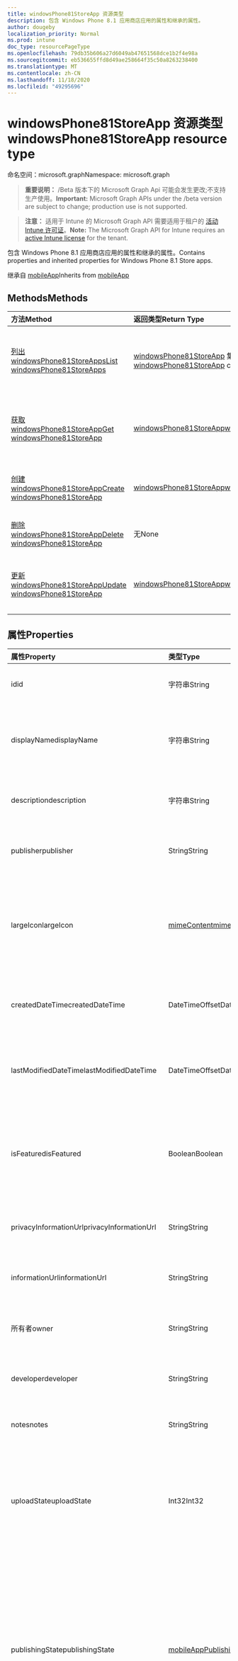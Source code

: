 ```yaml
---
title: windowsPhone81StoreApp 资源类型
description: 包含 Windows Phone 8.1 应用商店应用的属性和继承的属性。
author: dougeby
localization_priority: Normal
ms.prod: intune
doc_type: resourcePageType
ms.openlocfilehash: 79db35b606a27d6049ab47651568dce1b2f4e98a
ms.sourcegitcommit: eb536655ffd8d49ae258664f35c50a8263238400
ms.translationtype: MT
ms.contentlocale: zh-CN
ms.lasthandoff: 11/18/2020
ms.locfileid: "49295696"
---
```

# <a name="windowsphone81storeapp-resource-type"></a><span data-ttu-id="24894-103">windowsPhone81StoreApp 资源类型</span><span class="sxs-lookup"><span data-stu-id="24894-103">windowsPhone81StoreApp resource type</span></span>

<span data-ttu-id="24894-104">命名空间：microsoft.graph</span><span class="sxs-lookup"><span data-stu-id="24894-104">Namespace: microsoft.graph</span></span>

> <span data-ttu-id="24894-105">**重要说明：** /Beta 版本下的 Microsoft Graph Api 可能会发生更改;不支持生产使用。</span><span class="sxs-lookup"><span data-stu-id="24894-105">**Important:** Microsoft Graph APIs under the /beta version are subject to change; production use is not supported.</span></span>

> <span data-ttu-id="24894-106">**注意：** 适用于 Intune 的 Microsoft Graph API 需要适用于租户的 [活动 Intune 许可证](https://go.microsoft.com/fwlink/?linkid=839381)。</span><span class="sxs-lookup"><span data-stu-id="24894-106">**Note:** The Microsoft Graph API for Intune requires an [active Intune license](https://go.microsoft.com/fwlink/?linkid=839381) for the tenant.</span></span>

<span data-ttu-id="24894-107">包含 Windows Phone 8.1 应用商店应用的属性和继承的属性。</span><span class="sxs-lookup"><span data-stu-id="24894-107">Contains properties and inherited properties for Windows Phone 8.1 Store apps.</span></span>


<span data-ttu-id="24894-108">继承自 [mobileApp](../resources/intune-shared-mobileapp.md)</span><span class="sxs-lookup"><span data-stu-id="24894-108">Inherits from [mobileApp](../resources/intune-shared-mobileapp.md)</span></span>

## <a name="methods"></a><span data-ttu-id="24894-109">Methods</span><span class="sxs-lookup"><span data-stu-id="24894-109">Methods</span></span>
|<span data-ttu-id="24894-110">方法</span><span class="sxs-lookup"><span data-stu-id="24894-110">Method</span></span>|<span data-ttu-id="24894-111">返回类型</span><span class="sxs-lookup"><span data-stu-id="24894-111">Return Type</span></span>|<span data-ttu-id="24894-112">Description</span><span class="sxs-lookup"><span data-stu-id="24894-112">Description</span></span>|
|:---|:---|:---|
|[<span data-ttu-id="24894-113">列出 windowsPhone81StoreApps</span><span class="sxs-lookup"><span data-stu-id="24894-113">List windowsPhone81StoreApps</span></span>](../api/intune-apps-windowsphone81storeapp-list.md)|<span data-ttu-id="24894-114">[windowsPhone81StoreApp](../resources/intune-apps-windowsphone81storeapp.md) 集合</span><span class="sxs-lookup"><span data-stu-id="24894-114">[windowsPhone81StoreApp](../resources/intune-apps-windowsphone81storeapp.md) collection</span></span>|<span data-ttu-id="24894-115">列出 [windowsPhone81StoreApp](../resources/intune-apps-windowsphone81storeapp.md) 对象的属性和关系。</span><span class="sxs-lookup"><span data-stu-id="24894-115">List properties and relationships of the [windowsPhone81StoreApp](../resources/intune-apps-windowsphone81storeapp.md) objects.</span></span>|
|[<span data-ttu-id="24894-116">获取 windowsPhone81StoreApp</span><span class="sxs-lookup"><span data-stu-id="24894-116">Get windowsPhone81StoreApp</span></span>](../api/intune-apps-windowsphone81storeapp-get.md)|[<span data-ttu-id="24894-117">windowsPhone81StoreApp</span><span class="sxs-lookup"><span data-stu-id="24894-117">windowsPhone81StoreApp</span></span>](../resources/intune-apps-windowsphone81storeapp.md)|<span data-ttu-id="24894-118">读取 [windowsPhone81StoreApp](../resources/intune-apps-windowsphone81storeapp.md) 对象的属性和关系。</span><span class="sxs-lookup"><span data-stu-id="24894-118">Read properties and relationships of the [windowsPhone81StoreApp](../resources/intune-apps-windowsphone81storeapp.md) object.</span></span>|
|[<span data-ttu-id="24894-119">创建 windowsPhone81StoreApp</span><span class="sxs-lookup"><span data-stu-id="24894-119">Create windowsPhone81StoreApp</span></span>](../api/intune-apps-windowsphone81storeapp-create.md)|[<span data-ttu-id="24894-120">windowsPhone81StoreApp</span><span class="sxs-lookup"><span data-stu-id="24894-120">windowsPhone81StoreApp</span></span>](../resources/intune-apps-windowsphone81storeapp.md)|<span data-ttu-id="24894-121">创建新的 [windowsPhone81StoreApp](../resources/intune-apps-windowsphone81storeapp.md) 对象。</span><span class="sxs-lookup"><span data-stu-id="24894-121">Create a new [windowsPhone81StoreApp](../resources/intune-apps-windowsphone81storeapp.md) object.</span></span>|
|[<span data-ttu-id="24894-122">删除 windowsPhone81StoreApp</span><span class="sxs-lookup"><span data-stu-id="24894-122">Delete windowsPhone81StoreApp</span></span>](../api/intune-apps-windowsphone81storeapp-delete.md)|<span data-ttu-id="24894-123">无</span><span class="sxs-lookup"><span data-stu-id="24894-123">None</span></span>|<span data-ttu-id="24894-124">删除 [windowsPhone81StoreApp](../resources/intune-apps-windowsphone81storeapp.md)。</span><span class="sxs-lookup"><span data-stu-id="24894-124">Deletes a [windowsPhone81StoreApp](../resources/intune-apps-windowsphone81storeapp.md).</span></span>|
|[<span data-ttu-id="24894-125">更新 windowsPhone81StoreApp</span><span class="sxs-lookup"><span data-stu-id="24894-125">Update windowsPhone81StoreApp</span></span>](../api/intune-apps-windowsphone81storeapp-update.md)|[<span data-ttu-id="24894-126">windowsPhone81StoreApp</span><span class="sxs-lookup"><span data-stu-id="24894-126">windowsPhone81StoreApp</span></span>](../resources/intune-apps-windowsphone81storeapp.md)|<span data-ttu-id="24894-127">更新 [windowsPhone81StoreApp](../resources/intune-apps-windowsphone81storeapp.md) 对象的属性。</span><span class="sxs-lookup"><span data-stu-id="24894-127">Update the properties of a [windowsPhone81StoreApp](../resources/intune-apps-windowsphone81storeapp.md) object.</span></span>|

## <a name="properties"></a><span data-ttu-id="24894-128">属性</span><span class="sxs-lookup"><span data-stu-id="24894-128">Properties</span></span>
|<span data-ttu-id="24894-129">属性</span><span class="sxs-lookup"><span data-stu-id="24894-129">Property</span></span>|<span data-ttu-id="24894-130">类型</span><span class="sxs-lookup"><span data-stu-id="24894-130">Type</span></span>|<span data-ttu-id="24894-131">说明</span><span class="sxs-lookup"><span data-stu-id="24894-131">Description</span></span>|
|:---|:---|:---|
|<span data-ttu-id="24894-132">id</span><span class="sxs-lookup"><span data-stu-id="24894-132">id</span></span>|<span data-ttu-id="24894-133">字符串</span><span class="sxs-lookup"><span data-stu-id="24894-133">String</span></span>|<span data-ttu-id="24894-134">实体的键。</span><span class="sxs-lookup"><span data-stu-id="24894-134">Key of the entity.</span></span> <span data-ttu-id="24894-135">继承自 [mobileApp](../resources/intune-shared-mobileapp.md)</span><span class="sxs-lookup"><span data-stu-id="24894-135">Inherited from [mobileApp](../resources/intune-shared-mobileapp.md)</span></span>|
|<span data-ttu-id="24894-136">displayName</span><span class="sxs-lookup"><span data-stu-id="24894-136">displayName</span></span>|<span data-ttu-id="24894-137">字符串</span><span class="sxs-lookup"><span data-stu-id="24894-137">String</span></span>|<span data-ttu-id="24894-138">管理员提供或导入的应用标题。</span><span class="sxs-lookup"><span data-stu-id="24894-138">The admin provided or imported title of the app.</span></span> <span data-ttu-id="24894-139">继承自 [mobileApp](../resources/intune-shared-mobileapp.md)</span><span class="sxs-lookup"><span data-stu-id="24894-139">Inherited from [mobileApp](../resources/intune-shared-mobileapp.md)</span></span>|
|<span data-ttu-id="24894-140">description</span><span class="sxs-lookup"><span data-stu-id="24894-140">description</span></span>|<span data-ttu-id="24894-141">字符串</span><span class="sxs-lookup"><span data-stu-id="24894-141">String</span></span>|<span data-ttu-id="24894-142">应用的说明。</span><span class="sxs-lookup"><span data-stu-id="24894-142">The description of the app.</span></span> <span data-ttu-id="24894-143">继承自 [mobileApp](../resources/intune-shared-mobileapp.md)</span><span class="sxs-lookup"><span data-stu-id="24894-143">Inherited from [mobileApp](../resources/intune-shared-mobileapp.md)</span></span>|
|<span data-ttu-id="24894-144">publisher</span><span class="sxs-lookup"><span data-stu-id="24894-144">publisher</span></span>|<span data-ttu-id="24894-145">String</span><span class="sxs-lookup"><span data-stu-id="24894-145">String</span></span>|<span data-ttu-id="24894-146">应用的发布者。</span><span class="sxs-lookup"><span data-stu-id="24894-146">The publisher of the app.</span></span> <span data-ttu-id="24894-147">继承自 [mobileApp](../resources/intune-shared-mobileapp.md)</span><span class="sxs-lookup"><span data-stu-id="24894-147">Inherited from [mobileApp](../resources/intune-shared-mobileapp.md)</span></span>|
|<span data-ttu-id="24894-148">largeIcon</span><span class="sxs-lookup"><span data-stu-id="24894-148">largeIcon</span></span>|[<span data-ttu-id="24894-149">mimeContent</span><span class="sxs-lookup"><span data-stu-id="24894-149">mimeContent</span></span>](../resources/intune-shared-mimecontent.md)|<span data-ttu-id="24894-150">要显示在应用详细信息中并用于图标上传的大图标。</span><span class="sxs-lookup"><span data-stu-id="24894-150">The large icon, to be displayed in the app details and used for upload of the icon.</span></span> <span data-ttu-id="24894-151">继承自 [mobileApp](../resources/intune-shared-mobileapp.md)</span><span class="sxs-lookup"><span data-stu-id="24894-151">Inherited from [mobileApp](../resources/intune-shared-mobileapp.md)</span></span>|
|<span data-ttu-id="24894-152">createdDateTime</span><span class="sxs-lookup"><span data-stu-id="24894-152">createdDateTime</span></span>|<span data-ttu-id="24894-153">DateTimeOffset</span><span class="sxs-lookup"><span data-stu-id="24894-153">DateTimeOffset</span></span>|<span data-ttu-id="24894-154">创建应用的日期和时间。</span><span class="sxs-lookup"><span data-stu-id="24894-154">The date and time the app was created.</span></span> <span data-ttu-id="24894-155">继承自 [mobileApp](../resources/intune-shared-mobileapp.md)</span><span class="sxs-lookup"><span data-stu-id="24894-155">Inherited from [mobileApp](../resources/intune-shared-mobileapp.md)</span></span>|
|<span data-ttu-id="24894-156">lastModifiedDateTime</span><span class="sxs-lookup"><span data-stu-id="24894-156">lastModifiedDateTime</span></span>|<span data-ttu-id="24894-157">DateTimeOffset</span><span class="sxs-lookup"><span data-stu-id="24894-157">DateTimeOffset</span></span>|<span data-ttu-id="24894-158">上次修改应用的日期和时间。</span><span class="sxs-lookup"><span data-stu-id="24894-158">The date and time the app was last modified.</span></span> <span data-ttu-id="24894-159">继承自 [mobileApp](../resources/intune-shared-mobileapp.md)</span><span class="sxs-lookup"><span data-stu-id="24894-159">Inherited from [mobileApp](../resources/intune-shared-mobileapp.md)</span></span>|
|<span data-ttu-id="24894-160">isFeatured</span><span class="sxs-lookup"><span data-stu-id="24894-160">isFeatured</span></span>|<span data-ttu-id="24894-161">Boolean</span><span class="sxs-lookup"><span data-stu-id="24894-161">Boolean</span></span>|<span data-ttu-id="24894-162">指示应用是否被管理员标记为特色的值。继承自 [mobileApp](../resources/intune-shared-mobileapp.md)</span><span class="sxs-lookup"><span data-stu-id="24894-162">The value indicating whether the app is marked as featured by the admin. Inherited from [mobileApp](../resources/intune-shared-mobileapp.md)</span></span>|
|<span data-ttu-id="24894-163">privacyInformationUrl</span><span class="sxs-lookup"><span data-stu-id="24894-163">privacyInformationUrl</span></span>|<span data-ttu-id="24894-164">String</span><span class="sxs-lookup"><span data-stu-id="24894-164">String</span></span>|<span data-ttu-id="24894-165">隐私声明 URL。</span><span class="sxs-lookup"><span data-stu-id="24894-165">The privacy statement Url.</span></span> <span data-ttu-id="24894-166">继承自 [mobileApp](../resources/intune-shared-mobileapp.md)</span><span class="sxs-lookup"><span data-stu-id="24894-166">Inherited from [mobileApp](../resources/intune-shared-mobileapp.md)</span></span>|
|<span data-ttu-id="24894-167">informationUrl</span><span class="sxs-lookup"><span data-stu-id="24894-167">informationUrl</span></span>|<span data-ttu-id="24894-168">String</span><span class="sxs-lookup"><span data-stu-id="24894-168">String</span></span>|<span data-ttu-id="24894-169">详细信息 URL。</span><span class="sxs-lookup"><span data-stu-id="24894-169">The more information Url.</span></span> <span data-ttu-id="24894-170">继承自 [mobileApp](../resources/intune-shared-mobileapp.md)</span><span class="sxs-lookup"><span data-stu-id="24894-170">Inherited from [mobileApp](../resources/intune-shared-mobileapp.md)</span></span>|
|<span data-ttu-id="24894-171">所有者</span><span class="sxs-lookup"><span data-stu-id="24894-171">owner</span></span>|<span data-ttu-id="24894-172">String</span><span class="sxs-lookup"><span data-stu-id="24894-172">String</span></span>|<span data-ttu-id="24894-173">应用的所有者。</span><span class="sxs-lookup"><span data-stu-id="24894-173">The owner of the app.</span></span> <span data-ttu-id="24894-174">继承自 [mobileApp](../resources/intune-shared-mobileapp.md)</span><span class="sxs-lookup"><span data-stu-id="24894-174">Inherited from [mobileApp](../resources/intune-shared-mobileapp.md)</span></span>|
|<span data-ttu-id="24894-175">developer</span><span class="sxs-lookup"><span data-stu-id="24894-175">developer</span></span>|<span data-ttu-id="24894-176">String</span><span class="sxs-lookup"><span data-stu-id="24894-176">String</span></span>|<span data-ttu-id="24894-177">应用的开发者。</span><span class="sxs-lookup"><span data-stu-id="24894-177">The developer of the app.</span></span> <span data-ttu-id="24894-178">继承自 [mobileApp](../resources/intune-shared-mobileapp.md)</span><span class="sxs-lookup"><span data-stu-id="24894-178">Inherited from [mobileApp](../resources/intune-shared-mobileapp.md)</span></span>|
|<span data-ttu-id="24894-179">notes</span><span class="sxs-lookup"><span data-stu-id="24894-179">notes</span></span>|<span data-ttu-id="24894-180">String</span><span class="sxs-lookup"><span data-stu-id="24894-180">String</span></span>|<span data-ttu-id="24894-181">应用的备注。</span><span class="sxs-lookup"><span data-stu-id="24894-181">Notes for the app.</span></span> <span data-ttu-id="24894-182">继承自 [mobileApp](../resources/intune-shared-mobileapp.md)</span><span class="sxs-lookup"><span data-stu-id="24894-182">Inherited from [mobileApp](../resources/intune-shared-mobileapp.md)</span></span>|
|<span data-ttu-id="24894-183">uploadState</span><span class="sxs-lookup"><span data-stu-id="24894-183">uploadState</span></span>|<span data-ttu-id="24894-184">Int32</span><span class="sxs-lookup"><span data-stu-id="24894-184">Int32</span></span>|<span data-ttu-id="24894-185">上载状态。</span><span class="sxs-lookup"><span data-stu-id="24894-185">The upload state.</span></span> <span data-ttu-id="24894-186">可能的值包括： 0- `Not Ready` 、1- `Ready` 、2- `Processing` 。</span><span class="sxs-lookup"><span data-stu-id="24894-186">Possible values are: 0 - `Not Ready`, 1 - `Ready`, 2 - `Processing`.</span></span> <span data-ttu-id="24894-187">继承自 [mobileApp](../resources/intune-shared-mobileapp.md)</span><span class="sxs-lookup"><span data-stu-id="24894-187">Inherited from [mobileApp](../resources/intune-shared-mobileapp.md)</span></span>|
|<span data-ttu-id="24894-188">publishingState</span><span class="sxs-lookup"><span data-stu-id="24894-188">publishingState</span></span>|[<span data-ttu-id="24894-189">mobileAppPublishingState</span><span class="sxs-lookup"><span data-stu-id="24894-189">mobileAppPublishingState</span></span>](../resources/intune-apps-mobileapppublishingstate.md)|<span data-ttu-id="24894-190">应用的发布状态。</span><span class="sxs-lookup"><span data-stu-id="24894-190">The publishing state for the app.</span></span> <span data-ttu-id="24894-191">除非应用已发布，否则无法分配应用。</span><span class="sxs-lookup"><span data-stu-id="24894-191">The app cannot be assigned unless the app is published.</span></span> <span data-ttu-id="24894-192">继承自 [mobileApp](../resources/intune-shared-mobileapp.md)。</span><span class="sxs-lookup"><span data-stu-id="24894-192">Inherited from [mobileApp](../resources/intune-shared-mobileapp.md).</span></span> <span data-ttu-id="24894-193">可取值为：`notPublished`、`processing`、`published`。</span><span class="sxs-lookup"><span data-stu-id="24894-193">Possible values are: `notPublished`, `processing`, `published`.</span></span>|
|<span data-ttu-id="24894-194">isAssigned</span><span class="sxs-lookup"><span data-stu-id="24894-194">isAssigned</span></span>|<span data-ttu-id="24894-195">Boolean</span><span class="sxs-lookup"><span data-stu-id="24894-195">Boolean</span></span>|<span data-ttu-id="24894-196">指示是否至少向一个组分配了应用程序的值。</span><span class="sxs-lookup"><span data-stu-id="24894-196">The value indicating whether the app is assigned to at least one group.</span></span> <span data-ttu-id="24894-197">继承自 [mobileApp](../resources/intune-shared-mobileapp.md)</span><span class="sxs-lookup"><span data-stu-id="24894-197">Inherited from [mobileApp](../resources/intune-shared-mobileapp.md)</span></span>|
|<span data-ttu-id="24894-198">roleScopeTagIds</span><span class="sxs-lookup"><span data-stu-id="24894-198">roleScopeTagIds</span></span>|<span data-ttu-id="24894-199">String 集合</span><span class="sxs-lookup"><span data-stu-id="24894-199">String collection</span></span>|<span data-ttu-id="24894-200">此移动应用的作用域标记 id 列表。</span><span class="sxs-lookup"><span data-stu-id="24894-200">List of scope tag ids for this mobile app.</span></span> <span data-ttu-id="24894-201">继承自 [mobileApp](../resources/intune-shared-mobileapp.md)</span><span class="sxs-lookup"><span data-stu-id="24894-201">Inherited from [mobileApp](../resources/intune-shared-mobileapp.md)</span></span>|
|<span data-ttu-id="24894-202">dependentAppCount</span><span class="sxs-lookup"><span data-stu-id="24894-202">dependentAppCount</span></span>|<span data-ttu-id="24894-203">Int32</span><span class="sxs-lookup"><span data-stu-id="24894-203">Int32</span></span>|<span data-ttu-id="24894-204">子应用程序的依赖项总数。</span><span class="sxs-lookup"><span data-stu-id="24894-204">The total number of dependencies the child app has.</span></span> <span data-ttu-id="24894-205">继承自 [mobileApp](../resources/intune-shared-mobileapp.md)</span><span class="sxs-lookup"><span data-stu-id="24894-205">Inherited from [mobileApp](../resources/intune-shared-mobileapp.md)</span></span>|
|<span data-ttu-id="24894-206">supersedingAppCount</span><span class="sxs-lookup"><span data-stu-id="24894-206">supersedingAppCount</span></span>|<span data-ttu-id="24894-207">Int32</span><span class="sxs-lookup"><span data-stu-id="24894-207">Int32</span></span>|<span data-ttu-id="24894-208">此应用程序直接或间接取代的应用程序总数量。</span><span class="sxs-lookup"><span data-stu-id="24894-208">The total number of apps this app directly or indirectly supersedes.</span></span> <span data-ttu-id="24894-209">继承自 [mobileApp](../resources/intune-shared-mobileapp.md)</span><span class="sxs-lookup"><span data-stu-id="24894-209">Inherited from [mobileApp](../resources/intune-shared-mobileapp.md)</span></span>|
|<span data-ttu-id="24894-210">supersededAppCount</span><span class="sxs-lookup"><span data-stu-id="24894-210">supersededAppCount</span></span>|<span data-ttu-id="24894-211">Int32</span><span class="sxs-lookup"><span data-stu-id="24894-211">Int32</span></span>|<span data-ttu-id="24894-212">此应用程序直接或间接取代的应用程序总数量。</span><span class="sxs-lookup"><span data-stu-id="24894-212">The total number of apps this app is directly or indirectly superseded by.</span></span> <span data-ttu-id="24894-213">继承自 [mobileApp](../resources/intune-shared-mobileapp.md)</span><span class="sxs-lookup"><span data-stu-id="24894-213">Inherited from [mobileApp](../resources/intune-shared-mobileapp.md)</span></span>|
|<span data-ttu-id="24894-214">appStoreUrl</span><span class="sxs-lookup"><span data-stu-id="24894-214">appStoreUrl</span></span>|<span data-ttu-id="24894-215">String</span><span class="sxs-lookup"><span data-stu-id="24894-215">String</span></span>|<span data-ttu-id="24894-216">Windows Phone 8.1 应用商店 URL。</span><span class="sxs-lookup"><span data-stu-id="24894-216">The Windows Phone 8.1 app store URL.</span></span>|

## <a name="relationships"></a><span data-ttu-id="24894-217">关系</span><span class="sxs-lookup"><span data-stu-id="24894-217">Relationships</span></span>
|<span data-ttu-id="24894-218">关系</span><span class="sxs-lookup"><span data-stu-id="24894-218">Relationship</span></span>|<span data-ttu-id="24894-219">类型</span><span class="sxs-lookup"><span data-stu-id="24894-219">Type</span></span>|<span data-ttu-id="24894-220">Description</span><span class="sxs-lookup"><span data-stu-id="24894-220">Description</span></span>|
|:---|:---|:---|
|<span data-ttu-id="24894-221">categories</span><span class="sxs-lookup"><span data-stu-id="24894-221">categories</span></span>|<span data-ttu-id="24894-222">[mobileAppCategory](../resources/intune-apps-mobileappcategory.md) 集合</span><span class="sxs-lookup"><span data-stu-id="24894-222">[mobileAppCategory](../resources/intune-apps-mobileappcategory.md) collection</span></span>|<span data-ttu-id="24894-223">此应用的类别列表。</span><span class="sxs-lookup"><span data-stu-id="24894-223">The list of categories for this app.</span></span> <span data-ttu-id="24894-224">继承自 [mobileApp](../resources/intune-shared-mobileapp.md)</span><span class="sxs-lookup"><span data-stu-id="24894-224">Inherited from [mobileApp](../resources/intune-shared-mobileapp.md)</span></span>|
|<span data-ttu-id="24894-225">assignments</span><span class="sxs-lookup"><span data-stu-id="24894-225">assignments</span></span>|<span data-ttu-id="24894-226">[mobileAppAssignment](../resources/intune-apps-mobileappassignment.md) 集合</span><span class="sxs-lookup"><span data-stu-id="24894-226">[mobileAppAssignment](../resources/intune-apps-mobileappassignment.md) collection</span></span>|<span data-ttu-id="24894-227">此移动应用的组分配的列表。</span><span class="sxs-lookup"><span data-stu-id="24894-227">The list of group assignments for this mobile app.</span></span> <span data-ttu-id="24894-228">继承自 [mobileApp](../resources/intune-shared-mobileapp.md)</span><span class="sxs-lookup"><span data-stu-id="24894-228">Inherited from [mobileApp](../resources/intune-shared-mobileapp.md)</span></span>|
|<span data-ttu-id="24894-229">installSummary</span><span class="sxs-lookup"><span data-stu-id="24894-229">installSummary</span></span>|[<span data-ttu-id="24894-230">mobileAppInstallSummary</span><span class="sxs-lookup"><span data-stu-id="24894-230">mobileAppInstallSummary</span></span>](../resources/intune-apps-mobileappinstallsummary.md)|<span data-ttu-id="24894-231">移动应用安装摘要。</span><span class="sxs-lookup"><span data-stu-id="24894-231">Mobile App Install Summary.</span></span> <span data-ttu-id="24894-232">继承自 [mobileApp](../resources/intune-shared-mobileapp.md)</span><span class="sxs-lookup"><span data-stu-id="24894-232">Inherited from [mobileApp](../resources/intune-shared-mobileapp.md)</span></span>|
|<span data-ttu-id="24894-233">deviceStatuses</span><span class="sxs-lookup"><span data-stu-id="24894-233">deviceStatuses</span></span>|<span data-ttu-id="24894-234">[mobileAppInstallStatus](../resources/intune-apps-mobileappinstallstatus.md) 集合</span><span class="sxs-lookup"><span data-stu-id="24894-234">[mobileAppInstallStatus](../resources/intune-apps-mobileappinstallstatus.md) collection</span></span>|<span data-ttu-id="24894-235">此移动应用程序的安装状态列表。</span><span class="sxs-lookup"><span data-stu-id="24894-235">The list of installation states for this mobile app.</span></span> <span data-ttu-id="24894-236">继承自 [mobileApp](../resources/intune-shared-mobileapp.md)</span><span class="sxs-lookup"><span data-stu-id="24894-236">Inherited from [mobileApp](../resources/intune-shared-mobileapp.md)</span></span>|
|<span data-ttu-id="24894-237">userStatuses</span><span class="sxs-lookup"><span data-stu-id="24894-237">userStatuses</span></span>|<span data-ttu-id="24894-238">[userAppInstallStatus](../resources/intune-apps-userappinstallstatus.md) 集合</span><span class="sxs-lookup"><span data-stu-id="24894-238">[userAppInstallStatus](../resources/intune-apps-userappinstallstatus.md) collection</span></span>|<span data-ttu-id="24894-239">此移动应用程序的安装状态列表。</span><span class="sxs-lookup"><span data-stu-id="24894-239">The list of installation states for this mobile app.</span></span> <span data-ttu-id="24894-240">继承自 [mobileApp](../resources/intune-shared-mobileapp.md)</span><span class="sxs-lookup"><span data-stu-id="24894-240">Inherited from [mobileApp](../resources/intune-shared-mobileapp.md)</span></span>|
|<span data-ttu-id="24894-241">相互</span><span class="sxs-lookup"><span data-stu-id="24894-241">relationships</span></span>|<span data-ttu-id="24894-242">[mobileAppRelationship](../resources/intune-apps-mobileapprelationship.md) 集合</span><span class="sxs-lookup"><span data-stu-id="24894-242">[mobileAppRelationship](../resources/intune-apps-mobileapprelationship.md) collection</span></span>|<span data-ttu-id="24894-243">此应用程序的直接关系集。</span><span class="sxs-lookup"><span data-stu-id="24894-243">The set of direct relationships for this app.</span></span> <span data-ttu-id="24894-244">继承自 [mobileApp](../resources/intune-shared-mobileapp.md)</span><span class="sxs-lookup"><span data-stu-id="24894-244">Inherited from [mobileApp](../resources/intune-shared-mobileapp.md)</span></span>|

## <a name="json-representation"></a><span data-ttu-id="24894-245">JSON 表示形式</span><span class="sxs-lookup"><span data-stu-id="24894-245">JSON Representation</span></span>
<span data-ttu-id="24894-246">下面是资源的 JSON 表示形式。</span><span class="sxs-lookup"><span data-stu-id="24894-246">Here is a JSON representation of the resource.</span></span>
<!-- {
  "blockType": "resource",
  "keyProperty": "id",
  "@odata.type": "microsoft.graph.windowsPhone81StoreApp"
}
-->
``` json
{
  "@odata.type": "#microsoft.graph.windowsPhone81StoreApp",
  "id": "String (identifier)",
  "displayName": "String",
  "description": "String",
  "publisher": "String",
  "largeIcon": {
    "@odata.type": "microsoft.graph.mimeContent",
    "type": "String",
    "value": "binary"
  },
  "createdDateTime": "String (timestamp)",
  "lastModifiedDateTime": "String (timestamp)",
  "isFeatured": true,
  "privacyInformationUrl": "String",
  "informationUrl": "String",
  "owner": "String",
  "developer": "String",
  "notes": "String",
  "uploadState": 1024,
  "publishingState": "String",
  "isAssigned": true,
  "roleScopeTagIds": [
    "String"
  ],
  "dependentAppCount": 1024,
  "supersedingAppCount": 1024,
  "supersededAppCount": 1024,
  "appStoreUrl": "String"
}
```




